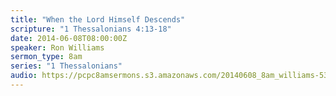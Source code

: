 ```yaml
---
title: "When the Lord Himself Descends"
scripture: "1 Thessalonians 4:13-18"
date: 2014-06-08T08:00:00Z
speaker: Ron Williams
sermon_type: 8am
series: "1 Thessalonians"
audio: https://pcpc8amsermons.s3.amazonaws.com/20140608_8am_williams-539778fb24df1.mp3 
---
```



